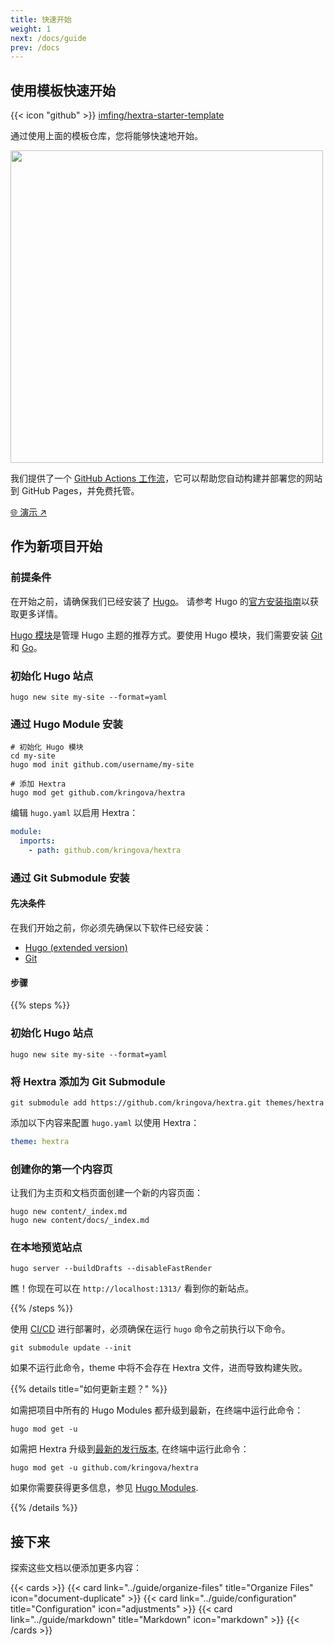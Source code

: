 ```yaml
---
title: 快速开始
weight: 1
next: /docs/guide
prev: /docs
---
```


## 使用模板快速开始

{{< icon "github" >}}&nbsp;[imfing/hextra-starter-template](https://github.com/kringova/hextra-starter-template)

通过使用上面的模板仓库，您将能够快速地开始。

<img src="https://docs.github.com/assets/cb-77734/mw-1440/images/help/repository/use-this-template-button.webp" width="500">

我们提供了一个 [GitHub Actions 工作流](https://docs.github.com/cn/pages/getting-started-with-github-pages/configuring-a-publishing-source-for-your-github-pages-site#publishing-with-a-custom-github-actions-workflow)，它可以帮助您自动构建并部署您的网站到 GitHub Pages，并免费托管。

[🌐 演示 ↗](https://imfing.github.io/hextra-starter-template/)

## 作为新项目开始

### 前提条件

在开始之前，请确保我们已经安装了 [Hugo](https://gohugo.io/)。
请参考 Hugo 的[官方安装指南](https://gohugo.io/installation/)以获取更多详情。

[Hugo 模块](https://gohugo.io/hugo-modules/)是管理 Hugo 主题的推荐方式。要使用 Hugo 模块，我们需要安装 [Git](https://git-scm.com/) 和 [Go](https://go.dev/)。

### 初始化 Hugo 站点

```shell
hugo new site my-site --format=yaml
```

### 通过 Hugo Module 安装

```shell
# 初始化 Hugo 模块
cd my-site
hugo mod init github.com/username/my-site

# 添加 Hextra 
hugo mod get github.com/kringova/hextra
```

编辑 `hugo.yaml` 以启用 Hextra：

```yaml
module:
  imports:
    - path: github.com/kringova/hextra
```

### 通过 Git Submodule 安装

#### 先决条件

在我们开始之前，你必须先确保以下软件已经安装：

- [Hugo (extended version)](https://gohugo.io/installation/)
- [Git](https://git-scm.com/)

#### 步骤

{{% steps %}}

### 初始化 Hugo 站点

```shell
hugo new site my-site --format=yaml
```

### 将 Hextra 添加为 Git Submodule

```shell
git submodule add https://github.com/kringova/hextra.git themes/hextra
```

添加以下内容来配置 `hugo.yaml` 以使用 Hextra：

```yaml
theme: hextra
```

### 创建你的第一个内容页

让我们为主页和文档页面创建一个新的内容页面：

```shell
hugo new content/_index.md
hugo new content/docs/_index.md
```

### 在本地预览站点

```shell
hugo server --buildDrafts --disableFastRender
```

瞧！你现在可以在 `http://localhost:1313/` 看到你的新站点。

{{% /steps %}}




使用 [CI/CD](https://en.wikipedia.org/wiki/CI/CD) 进行部署时，必须确保在运行 `hugo` 命令之前执行以下命令。

```shell
git submodule update --init
```

如果不运行此命令，theme 中将不会存在 Hextra 文件，进而导致构建失败。


{{% details title="如何更新主题？" %}}

如需把项目中所有的 Hugo Modules 都升级到最新，在终端中运行此命令：

```shell
hugo mod get -u
```

如需把 Hextra 升级到[最新的发行版本](https://github.com/kringova/hextra/releases), 在终端中运行此命令：

```shell
hugo mod get -u github.com/kringova/hextra
```

如果你需要获得更多信息，参见 [Hugo Modules](https://gohugo.io/hugo-modules/use-modules/#update-all-modules).

{{% /details %}}

## 接下来

探索这些文档以便添加更多内容：

{{< cards >}}
  {{< card link="../guide/organize-files" title="Organize Files" icon="document-duplicate" >}}
  {{< card link="../guide/configuration" title="Configuration" icon="adjustments" >}}
  {{< card link="../guide/markdown" title="Markdown" icon="markdown" >}}
{{< /cards >}}

